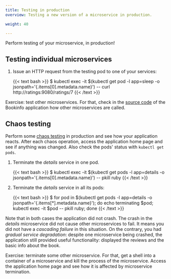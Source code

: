 ```yaml
---
title: Testing in production
overview: Testing a new version of a microservice in production.

weight: 40

---
```


Perform testing of your microservice, in production!

## Testing individual microservices

1.  Issue an HTTP request from the testing pod to one of your services:

    {{< text bash >}}
    $ kubectl exec -it $(kubectl get pod -l app=sleep -o jsonpath='{.items[0].metadata.name}') -- curl http://ratings:9080/ratings/7
    {{< /text >}}

Exercise: test other microservices. For that, check in the
[source code](https://github.com/istio/istio/tree/master/samples/bookinfo/src) of the Bookinfo application how other microservices are called.

## Chaos testing

Perform some [chaos testing](http://www.boyter.org/2016/07/chaos-testing-engineering/) in production and see how
your application reacts. After each chaos operation, access the application home page and see if anything was
changed. Also check the pods' status with `kubectl get pods`.

1.  Terminate the _details_ service in one pod.

    {{< text bash >}}
    $ kubectl exec -it $(kubectl get pods -l app=details -o jsonpath='{.items[0].metadata.name}') -- pkill ruby
    {{< /text >}}

1.  Terminate the _details_ service in all its pods:

    {{< text bash >}}
    $ for pod in $(kubectl get pods -l app=details -o jsonpath='{.items[*].metadata.name}'); do echo terminating $pod; kubectl exec -it $pod -- pkill ruby; done
    {{< /text >}}

Note that in both cases the application did not crash. The crash in the _details_ microservice did not cause other
microservices to fail. It means you did not have a _cascading failure_ in this situation. On the contrary,
you had _gradual service degradation_: despite one microservice being crashed, the application still provided useful
functionality: displayed the reviews and the basic info about the book.

Exercise: terminate some other microservice. For that, get a shell into a container of a microservice and kill the
process of the microservice. Access the application home page and see how it is affected by microservice termination.
